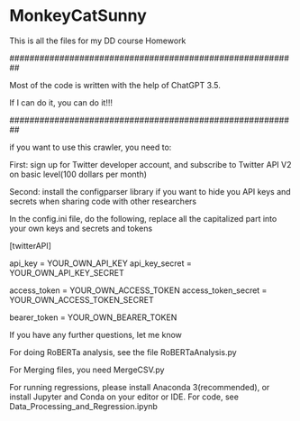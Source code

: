 # MonkeyCatSunny
This is all the files for my DD course Homework

##########################################################

Most of the code is written with the help of ChatGPT 3.5.

If I can do it, you can do it!!!

##########################################################

if you want to use this crawler, you need to:

First: sign up for Twitter developer account, and subscribe to Twitter API V2 on basic level(100 dollars per month)

Second: install the configparser library if you want to hide you API keys and secrets when sharing code with other researchers

In the config.ini file, do the following, replace all the capitalized part into your own keys and secrets and tokens

[twitterAPI]

api_key = YOUR_OWN_API_KEY
api_key_secret = YOUR_OWN_API_KEY_SECRET

access_token = YOUR_OWN_ACCESS_TOKEN
access_token_secret = YOUR_OWN_ACCESS_TOKEN_SECRET

bearer_token = YOUR_OWN_BEARER_TOKEN

If you have any further questions, let me know

For doing RoBERTa analysis, see the file RoBERTaAnalysis.py

For Merging files, you need MergeCSV.py

For running regressions, please install Anaconda 3(recommended), or install Jupyter and Conda on your editor or IDE. 
For code, see Data_Processing_and_Regression.ipynb
